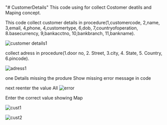 "# CustomerDetails" 
This code using for collect Costomer deatils and Maping concept.

This code collect customer details in procedure(1,customercode, 2,name, 3,email, 4,phone, 4,customertype, 6,dob, 7,countryofoperation, 8.basecurrency, 9,bankacctno, 10,bankbranch, 11,bankname).

![customer details1](https://user-images.githubusercontent.com/116792869/203276480-89126170-7d14-4ad9-9fd0-1ae2799a33d4.png)


collect adress in procedure(1.door no, 2. Street, 3.city, 4. State, 5. Country, 6.pincode).



![adress1](https://user-images.githubusercontent.com/116792869/203276676-0b0c322a-fecc-4928-9216-c4f5ec78b831.png)



one Details missing the produre Show missing error message in code


next reenter the value All
![error ](https://user-images.githubusercontent.com/116792869/203277925-316183dc-5629-4fbf-bf80-17a89bd3a80b.png)


Enter the correct value showing Map

![cust1](https://user-images.githubusercontent.com/116792869/203278673-b816f931-77a4-47c8-a941-143b9d965427.png)


![cust2](https://user-images.githubusercontent.com/116792869/203279287-9a1eafb3-5a5a-4e26-9516-d3c51becd4c9.png)
